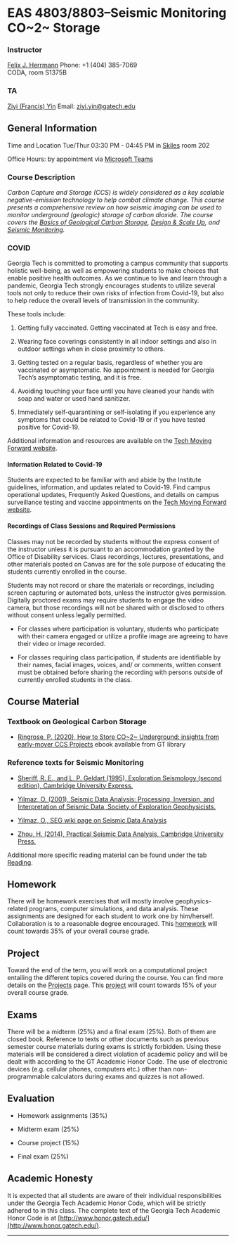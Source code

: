 # EAS 4803/8803–Seismic Monitoring CO~2~ Storage

### Instructor

[Felix J. Herrmann](mailto:felix.herrmann@gatech.edu)
Phone: +1 (404) 385-7069  
CODA, room S1375B

### TA

[Ziyi (Francis) Yin](mailto:ziyi.yin@gatech.edu)
Email: ziyi.yin@gatech.edu

## General Information

Time and Location Tue/Thur 03:30 PM - 04:45 PM in [Skiles] room 202

Office Hours: by appointment via [Microsoft Teams](https://faq.oit.gatech.edu/content/how-do-i-access-microsoft-teams)

### Course Description 

*Carbon Capture and Storage (CCS) is widely considered as a key scalable negative-emission technology to help combat climate change. This course presents a comprehensive review on how seismic imaging can be used to monitor underground (geologic) storage of carbon dioxide. The course covers the [Basics of Geological Carbon Storage](outline.md), [Design & Scale Up](outline.md), and [Seismic Monitoring](outline.md).* 

### COVID

Georgia Tech is committed to promoting a campus community that supports holistic well-being, as well as empowering students to make choices that enable positive health outcomes. As we continue to live and learn through a pandemic, Georgia Tech strongly encourages students to utilize several tools not only to reduce their own risks of infection from Covid-19, but also to help reduce the overall levels of transmission in the community.

These tools include: 

1. Getting fully vaccinated. Getting vaccinated at Tech is easy and free.

1. Wearing face coverings consistently in all indoor settings and also in outdoor settings when in close proximity to others.

1. Getting tested on a regular basis, regardless of whether you are vaccinated or asymptomatic. No appointment is needed for Georgia Tech’s asymptomatic testing, and it is free.

1. Avoiding touching your face until you have cleaned your hands with soap and water or used hand sanitizer.

1. Immediately self-quarantining or self-isolating if you experience any symptoms that could be related to Covid-19 or if you have tested positive for Covid-19.

Additional information and resources are available on the [Tech Moving Forward website](https://w3.health.itg.gatech.edu/tech-moving-forward).

#### Information Related to Covid-19

Students are expected to be familiar with and abide by the Institute guidelines, information, and updates related to Covid-19. Find campus operational updates, Frequently Asked Questions, and details on campus surveillance testing and vaccine appointments on the [Tech Moving Forward website](https://w3.health.itg.gatech.edu/tech-moving-forward).

#### Recordings of Class Sessions and Required Permissions

Classes may not be recorded by students without the express consent of the instructor unless it is pursuant to an accommodation granted by the Office of Disability services. Class recordings, lectures, presentations, and other materials posted on Canvas are for the sole purpose of educating the students currently enrolled in the course.

Students may not record or share the materials or recordings, including screen capturing or automated bots, unless the instructor gives permission. Digitally proctored exams may require students to engage the video camera, but those recordings will not be shared with or disclosed to others without consent unless legally permitted.

- For classes where participation is voluntary, students who participate with their camera engaged or utilize a profile image are agreeing to have their video or image recorded.

- For classes requiring class participation, if students are identifiable by their names, facial images, voices, and/ or comments, written consent must be obtained before sharing the recording with persons outside of currently enrolled students in the class.

## Course Material

### Textbook on Geological Carbon Storage 

- [Ringrose, P. (2020), How to Store CO~2~ Underground: insights from early-mover CCS Projects](https://link.springer.com/book/10.1007/978-3-030-33113-9) ebook available from GT library

### Reference texts for Seismic Monitoring

- [Sheriff, R. E., and L. P. Geldart (1995), Exploration Seismology (second edition), Cambridge University Express.](https://www.amazon.com/Exploration-Seismology-R-E-Sheriff/dp/0521468264)

- [Yilmaz, O. (2001), Seismic Data Analysis: Processing, Inversion, and Interpretation of Seismic Data, Society of Exploration Geophysicists.](https://library.seg.org/doi/book/10.1190/1.9781560801580)

- [Yilmaz, O., SEG wiki page on Seismic Data Analysis](https://wiki.seg.org/wiki/Seismic_Data_Analysis)

- [Zhou, H. (2014), Practical Seismic Data Analysis, Cambridge University Press.](https://www.amazon.com/Practical-Seismic-Data-Analysis-Hua-Wei/dp/0521199107)

<!-- - [Heiner Igel, Computational Seismology---A Practical Introduction](https://www.amazon.com/Computational-Seismology-Introduction-Heiner-Igel/dp/0198717415)

- [Fichtner, Andreas, Full Seismic Waveform Modelling and Inversion](https://www.amazon.com/Modelling-Inversion-Geophysical-Environmental-Mathematics/dp/3642158064) -->

Additional more specific reading material can be found under the tab [Reading](reading.md).

[website]:https://flexie.github.io/eas-4803-8803-ccs
[Online]:https://gatech-primo.hosted.exlibrisgroup.com/primo-explore/fulldisplay?docid=01GALI_GIT_ALMA51300691090002947&context=L&vid=01GALI_GIT&search_scope=default_scope&tab=default_tab&lang=en_US

## Homework 

There will be homework exercises that will mostly involve geophysics-related programs, computer simulations, and data analysis. These assignments are designed for each student to work one by him/herself. Collaboration is to a reasonable degree encouraged. This [homework](homework.md) will count towards 35% of your overall course grade.

## Project
Toward the end of the term, you will work on a computational project entailing the different topics covered during the course. You can find more details on the [Projects](project.md) page. This [project](project.md) will count towards 15% of your overall course grade.

## Exams 

There will be a midterm (25%) and a final exam (25%). Both of them are closed book. Reference to texts or other documents such as previous semester course materials during exams is strictly forbidden. Using these materials will be considered a direct violation of academic policy and will be dealt with according to the GT Academic Honor Code. The use of electronic devices (e.g. cellular phones, computers etc.) other than non-programmable calculators during exams and quizzes is not allowed. 

## Evaluation

- Homework assignments (35%)

- Midterm exam (25%)

- Course project (15%)

- Final exam (25%)

## Academic Honesty

It is expected that all students are aware of their individual responsibilities under the Georgia Tech Academic Honor Code, which will be strictly adhered to in this class. The complete text of the Georgia Tech Academic Honor Code is at [http://www.honor.gatech.edu/](http://www.honor.gatech.edu/). 

***

[Skiles]:https://www.google.com/maps/place/Skiles+Classroom+Building/@33.773547,-84.3981527,17z/data=!3m1!4b1!4m5!3m4!1s0x88f50489d844c161:0x34bc0f7009348d16!8m2!3d33.773547!4d-84.395964